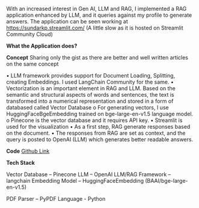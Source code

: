 With an increased interest in Gen AI, LLM and RAG, I implemented a RAG application enhanced by LLM, and it queries against my profile to generate answers. The application can be seen working at https://sundarkp.streamlit.com/ (A little slow as it is hosted on Streamlit Community Cloud)

**What the Application does?**

**Concept** 
Sharing only the gist as there are better and well written articles on the same concept

•	LLM framework provides support for Document Loading, Splitting, creating Embeddings. I used LangChain Community for the same. 
•	Vectorization is an important element in RAG and LLM. Based on the semantic and structural aspects of words and sentences, the text is transformed into a numerical representation and stored in a form of databased called Vector Database
o	For generating vectors, I use HuggingFaceBgeEmbedding trained on bge-large-en-v1.5 language model. 
o	Pinecone is the vector database and it requires API key. 
•	Streamlit is used for the visualization
•	As a first step, RAG generate responses based on the document. 
•	The responses from RAG are set as context, and the query is posted to OpenAI (LLM) which generates better readable answers. 

**Code**
[Github Link]()


**Tech Stack**

Vector Database – Pinecone
LLM – OpenAI
LLM/RAG Framework – langchain
Embedding Model – HuggingFaceEmbedding (BAAI/bge-large-en-v1.5)

PDF Parser – PyPDF
Language - Python
